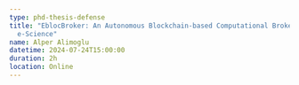 ```yaml
---
type: phd-thesis-defense
title: "EblocBroker: An Autonomous Blockchain-based Computational Broker for
  e-Science"
name: Alper Alimoglu
datetime: 2024-07-24T15:00:00
duration: 2h
location: Online
---
```

